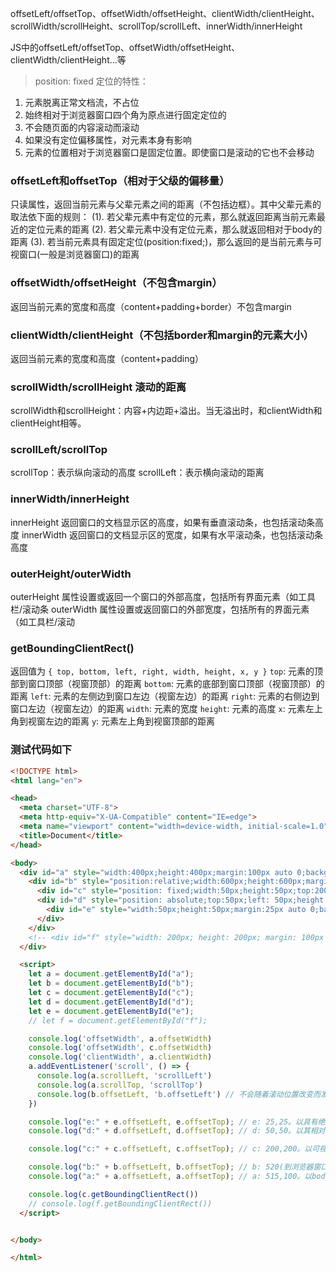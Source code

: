 offsetLeft/offsetTop、offsetWidth/offsetHeight、clientWidth/clientHeight、scrollWidth/scrollHeight、scrollTop/scrollLeft、innerWidth/innerHeight

JS中的offsetLeft/offsetTop、offsetWidth/offsetHeight、clientWidth/clientHeight...等
> position: fixed 定位的特性：
1. 元素脱离正常文档流，不占位
2. 始终相对于浏览器窗口四个角为原点进行固定定位的
3. 不会随页面的内容滚动而滚动
4. 如果没有定位偏移属性，对元素本身有影响
5. 元素的位置相对于浏览器窗口是固定位置。即使窗口是滚动的它也不会移动


### offsetLeft和offsetTop（相对于父级的偏移量）

只读属性，返回当前元素与父辈元素之间的距离（不包括边框）。其中父辈元素的取法依下面的规则：
(1). 若父辈元素中有定位的元素，那么就返回距离当前元素最近的定位元素的距离
(2). 若父辈元素中没有定位元素，那么就返回相对于body的距离
(3). 若当前元素具有固定定位(position:fixed;)，那么返回的是当前元素与可视窗口(一般是浏览器窗口)的距离

### offsetWidth/offsetHeight（不包含margin）

返回当前元素的宽度和高度（content+padding+border）不包含margin

### clientWidth/clientHeight（不包括border和margin的元素大小）

返回当前元素的宽度和高度（content+padding）

### scrollWidth/scrollHeight 滚动的距离

scrollWidth和scrollHeight：内容+内边距+溢出。当无溢出时，和clientWidth和clientHeight相等。

### scrollLeft/scrollTop

scrollTop：表示纵向滚动的高度
scrollLeft：表示横向滚动的距离

### innerWidth/innerHeight

innerHeight 返回窗口的文档显示区的高度，如果有垂直滚动条，也包括滚动条高度
innerWidth 返回窗口的文档显示区的宽度，如果有水平滚动条，也包括滚动条高度

### outerHeight/outerWidth

outerHeight 属性设置或返回一个窗口的外部高度，包括所有界面元素（如工具栏/滚动条
outerWidth 属性设置或返回窗口的外部宽度，包括所有的界面元素（如工具栏/滚动

### getBoundingClientRect()

返回值为  `{ top, bottom, left, right, width, height, x, y }`
`top`: 元素的顶部到窗口顶部（视窗顶部）的距离
`bottom`: 元素的底部到窗口顶部（视窗顶部）的距离
`left`: 元素的左侧边到窗口左边（视窗左边）的距离
`right`: 元素的右侧边到窗口左边（视窗左边）的距离
`width`: 元素的宽度
`height`: 元素的高度
`x`: 元素左上角到视窗左边的距离
`y`: 元素左上角到视窗顶部的距离

### 测试代码如下
```html
<!DOCTYPE html>
<html lang="en">

<head>
  <meta charset="UTF-8">
  <meta http-equiv="X-UA-Compatible" content="IE=edge">
  <meta name="viewport" content="width=device-width, initial-scale=1.0">
  <title>Document</title>
</head>

<body>
  <div id="a" style="width:400px;height:400px;margin:100px auto 0;background-color: red; border: 5px solid #333; overflow: auto;">
    <div id="b" style="position:relative;width:600px;height:600px;margin:100px auto 0;background-color: blue;">
      <div id="c" style="position: fixed;width:50px;height:50px;top:200px;left: 200px;background-color: green;"></div>
      <div id="d" style="position: absolute;top:50px;left: 50px;height:100px;width:100px;background-color: yellow">
        <div id="e" style="width:50px;height:50px;margin:25px auto 0;background-color: darkred;"></div>
      </div>
    </div>
    <!-- <div id="f" style="width: 200px; height: 200px; margin: 100px auto; background-color: blanchedalmond;"></div> -->
  </div>

  <script>
    let a = document.getElementById("a");
    let b = document.getElementById("b");
    let c = document.getElementById("c");
    let d = document.getElementById("d");
    let e = document.getElementById("e");
    // let f = document.getElementById("f");

    console.log('offsetWidth', a.offsetWidth)
    console.log('offsetWidth', c.offsetWidth)
    console.log('clientWidth', a.clientWidth)
    a.addEventListener('scroll', () => {
      console.log(a.scrollLeft, 'scrollLeft')
      console.log(a.scrollTop, 'scrollTop')
      console.log(b.offsetLeft, 'b.offsetLeft') // 不会随着滚动位置改变而发生改变
    })

    console.log("e:" + e.offsetLeft, e.offsetTop); // e: 25,25。以具有绝对定位的父辈元素d为参照
    console.log("d:" + d.offsetLeft, d.offsetTop); // d: 50,50。以其相对定位的父元素b为参照

    console.log("c:" + c.offsetLeft, c.offsetTop); // c: 200,200。以可视窗口为参照

    console.log("b:" + b.offsetLeft, b.offsetTop); // b: 520(到浏览器窗口左边),205(到浏览器窗口顶部)。以body为参照
    console.log("a:" + a.offsetLeft, a.offsetTop); // a: 515,100。以body为参照

    console.log(c.getBoundingClientRect())
    // console.log(f.getBoundingClientRect())
  </script>


</body>

</html>
```